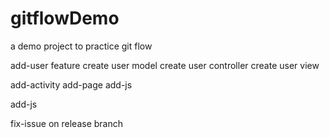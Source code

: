 gitflowDemo
===========

a demo project to practice git flow

add-user feature
create user model
create user controller
create user view

add-activity
add-page
add-js


add-js

fix-issue on release branch
